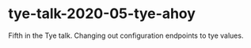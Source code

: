 # tye-talk-2020-05-tye-ahoy
Fifth in the Tye talk. Changing out configuration endpoints to tye values.
